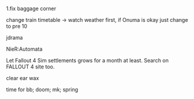 1.fix baggage corner

change train timetable -> watch weather first, if Onuma is okay just change to pre 10

jdrama

NieR:Automata

Let Fallout 4 Sim settlements grows for a month at least. Search on FALLOUT 4 site too.

clear ear wax

time for 
bb;
doom;
mk; spring
